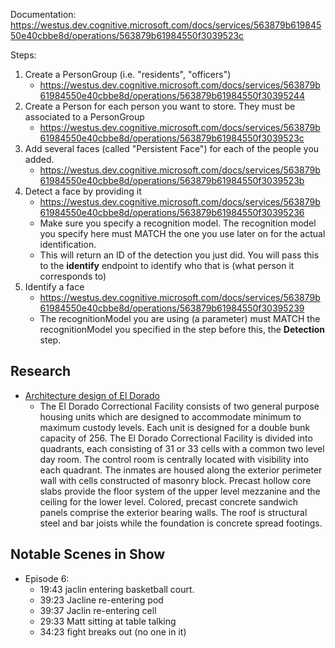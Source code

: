 Documentation: https://westus.dev.cognitive.microsoft.com/docs/services/563879b61984550e40cbbe8d/operations/563879b61984550f3039523c

Steps:
1. Create a PersonGroup (i.e. "residents", "officers")
    - https://westus.dev.cognitive.microsoft.com/docs/services/563879b61984550e40cbbe8d/operations/563879b61984550f30395244
2. Create a Person for each person you want to store. They must be associated to a PersonGroup
    - https://westus.dev.cognitive.microsoft.com/docs/services/563879b61984550e40cbbe8d/operations/563879b61984550f3039523c
3. Add several faces (called "Persistent Face") for each of the people you added.
    - https://westus.dev.cognitive.microsoft.com/docs/services/563879b61984550e40cbbe8d/operations/563879b61984550f3039523b
4. Detect a face by providing it
    - https://westus.dev.cognitive.microsoft.com/docs/services/563879b61984550e40cbbe8d/operations/563879b61984550f30395236
    - Make sure you specify a recognition model. The recognition model you specify here must MATCH the one you use later on for the actual identification.
    - This will return an ID of the detection you just did. You will pass this to the **identify** endpoint to identify who that is (what person it corresponds to)
5. Identify a face
    - https://westus.dev.cognitive.microsoft.com/docs/services/563879b61984550e40cbbe8d/operations/563879b61984550f30395239
    - The recognitionModel you are using (a parameter) must MATCH the recognitionModel you specified in the step before this, the **Detection** step.


## Research
- [Architecture design of El Dorado](https://htkarchitects.net/projects/el-dorado-correctional-facility/)
    - The El Dorado Correctional Facility consists of two general purpose housing units which are designed to accommodate minimum to maximum custody levels. Each unit is designed for a double bunk capacity of 256. The El Dorado Correctional Facility is divided into quadrants, each consisting of 31 or 33 cells with a common two level day room. The control room is centrally located with visibility into each quadrant. The inmates are housed along the exterior perimeter wall with cells constructed of masonry block. Precast hollow core slabs provide the floor system of the upper level mezzanine and the ceiling for the lower level. Colored, precast concrete sandwich panels comprise the exterior bearing walls. The roof is structural steel and bar joists while the foundation is concrete spread footings.

## Notable Scenes in Show
- Episode 6: 
    - 19:43 jaclin entering basketball court.
    - 39:23 Jacline re-entering pod
    - 39:37 Jaclin re-entering cell
    - 29:33 Matt sitting at table talking
    - 34:23 fight breaks out (no one in it)
    